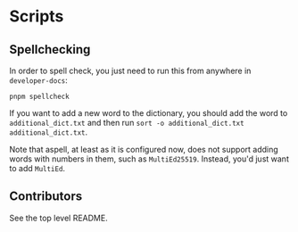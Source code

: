 # Scripts
## Spellchecking
In order to spell check, you just need to run this from anywhere in `developer-docs`:
```
pnpm spellcheck
```

If you want to add a new word to the dictionary, you should add the word to `additional_dict.txt` and then run `sort -o additional_dict.txt additional_dict.txt`.

Note that aspell, at least as it is configured now, does not support adding words with numbers in them, such as `MultiEd25519`. Instead, you'd just want to add `MultiEd`.

## Contributors
See the top level README.
